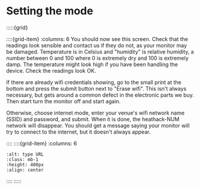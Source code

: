# Setting the mode

:::::{grid} 

::::{grid-item} 
:columns: 6
You should now see this screen.  Check that the readings look sensible and contact us if they do not, as your monitor may be damaged.  Temperature is in Celsius and "humidity" is relative humidity, a number between 0 and 100 where 0 is extremely dry and 100 is extremely damp.   The temperature might look high if you have been handling the device.  Check the readings look OK.

If there are already wifi credentials showing, go to the small print at the bottom and press the submit button next to "Erase wifi".  This isn't always necessary, but gets around a common defect in the electronic parts we buy.  Then start turn the monitor off and start again.

Otherwise, choose internet mode, enter your venue's wifi network name (SSID) and password, and submit.  When it is done, the heathack-NUM network will disappear.  You should get a message saying your monitor will try to connect to the internet, but it doesn't always appear.

::::
::::{grid-item} 
:columns: 6

```{image} /images/monitoring/v4-setup-screen.jpg
:alt: type URL
:class: mb-1
:height: 400px
:align: center
```

::::
:::::







